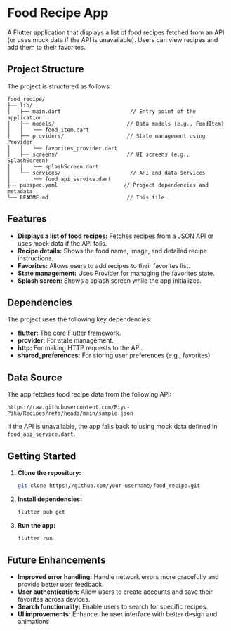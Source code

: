 
# Food Recipe App

A Flutter application that displays a list of food recipes fetched from an API (or uses mock data if the API is unavailable). Users can view recipes and add them to their favorites.

## Project Structure

The project is structured as follows:

```
food_recipe/
├── lib/
│   ├── main.dart                      // Entry point of the application
│   ├── models/                       // Data models (e.g., FoodItem)
│   │   └── food_item.dart
│   ├── providers/                    // State management using Provider
│   │   └── favorites_provider.dart 
│   ├── screens/                      // UI screens (e.g., SplashScreen) 
│   │   └── splashScreen.dart 
│   └── services/                      // API and data services
│       └── food_api_service.dart
├── pubspec.yaml                     // Project dependencies and metadata
└── README.md                         // This file
```

## Features

* **Displays a list of food recipes:** Fetches recipes from a JSON API or uses mock data if the API fails.
* **Recipe details:** Shows the food name, image, and detailed recipe instructions.
* **Favorites:** Allows users to add recipes to their favorites list.
* **State management:** Uses Provider for managing the favorites state.
* **Splash screen:** Shows a splash screen while the app initializes.

## Dependencies

The project uses the following key dependencies:

* **flutter:** The core Flutter framework.
* **provider:** For state management.
* **http:** For making HTTP requests to the API.
* **shared_preferences:** For storing user preferences (e.g., favorites).

## Data Source

The app fetches food recipe data from the following API:

```
https://raw.githubusercontent.com/Piyu-Pika/Recipes/refs/heads/main/sample.json
```

If the API is unavailable, the app falls back to using mock data defined in `food_api_service.dart`.

## Getting Started

1. **Clone the repository:**
   ```bash
   git clone https://github.com/your-username/food_recipe.git 
   ```
2. **Install dependencies:**
   ```bash
   flutter pub get
   ```
3. **Run the app:**
   ```bash
   flutter run
   ```

## Future Enhancements

* **Improved error handling:** Handle network errors more gracefully and provide better user feedback.
* **User authentication:** Allow users to create accounts and save their favorites across devices.
* **Search functionality:** Enable users to search for specific recipes.
* **UI improvements:** Enhance the user interface with better design and animations